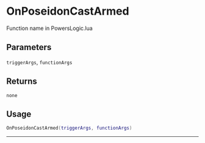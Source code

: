 # OnPoseidonCastArmed
Function name in PowersLogic.lua
## Parameters
`triggerArgs`, `functionArgs`
## Returns
`none`
## Usage
```lua
OnPoseidonCastArmed(triggerArgs, functionArgs)
```
---
